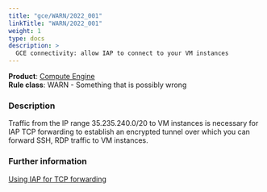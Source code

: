 ```yaml
---
title: "gce/WARN/2022_001"
linkTitle: "WARN/2022_001"
weight: 1
type: docs
description: >
  GCE connectivity: allow IAP to connect to your VM instances
---
```


**Product**: [Compute Engine](https://cloud.google.com/compute)\
**Rule class**: WARN - Something that is possibly wrong

### Description

Traffic from the IP range 35.235.240.0/20 to VM instances is necessary for
IAP TCP forwarding to establish an encrypted tunnel over which you can forward
SSH, RDP traffic to VM instances.

### Further information

[Using IAP for TCP forwarding](https://cloud.google.com/iap/docs/using-tcp-forwarding)
